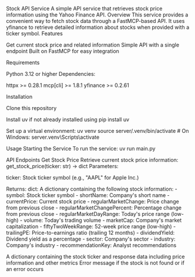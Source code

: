 Stock API Service
A simple API service that retrieves stock price information using the Yahoo Finance API.
Overview
This service provides a convenient way to fetch stock data through a FastMCP-based API. It uses yfinance to retrieve detailed information about stocks when provided with a ticker symbol.
Features

Get current stock price and related information
Simple API with a single endpoint
Built on FastMCP for easy integration

Requirements

Python 3.12 or higher
Dependencies:

httpx >= 0.28.1
mcp[cli] >= 1.8.1
yfinance >= 0.2.61



Installation

Clone this repository

Install uv if not already installed using
pip install uv

Set up a virtual environment:
uv venv
source server/.venv/bin/activate  # On Windows: server\.venv\Scripts\activate

Usage
Starting the Service
To run the service:
uv run main.py

API Endpoints
Get Stock Price
Retrieve current stock price information:
get_stock_price(ticker: str) -> dict
Parameters:

ticker: Stock ticker symbol (e.g., "AAPL" for Apple Inc.)

Returns:
dict: A dictionary containing the following stock information:
    - symbol: Stock ticker symbol
    - shortName: Company's short name 
    - currentPrice: Current stock price
    - regularMarketChange: Price change from previous close
    - regularMarketChangePercent: Percentage change from previous close
    - regularMarketDayRange: Today's price range (low-high)
    - volume: Today's trading volume
    - marketCap: Company's market capitalization
    - fiftyTwoWeekRange: 52-week price range (low-high)
    - trailingPE: Price-to-earnings ratio (trailing 12 months)
    - dividendYield: Dividend yield as a percentage
    - sector: Company's sector
    - industry: Company's industry
    - recommendationKey: Analyst recommendations

A dictionary containing the stock ticker and response data including price information and other metrics
Error message if the stock is not found or if an error occurs